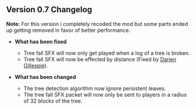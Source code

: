 ## Version 0.7 Changelog
**Note:** For this version i completely recoded the mod but some parts ended up getting removed in favor of better performance.

* **What has been fixed**
  * Tree fall SFX will now only get played when a log of a tree is broken.
  * Tree fall SFX will now be effected by distance (Fixed by [Darien Gillespie](https://github.com/Dariensg)).


* **What has been changed**
  * The tree detection algorithm now ignore persistent leaves.
  * The tree fall SFX packet will now only be sent to players in a radius of 32 blocks of the tree.